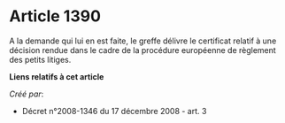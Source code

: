 # Article 1390

A la demande qui lui en est faite, le greffe délivre le certificat relatif à une décision rendue dans le cadre de la
procédure européenne de règlement des petits litiges.

**Liens relatifs à cet article**

_Créé par_:

  - Décret n°2008-1346 du 17 décembre 2008 - art. 3
